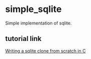 # simple_sqlite
Simple implementation of sqlite.

## tutorial link
[Writing a sqlite clone from scratch in C](https://github.com/cstack/db_tutorial)
